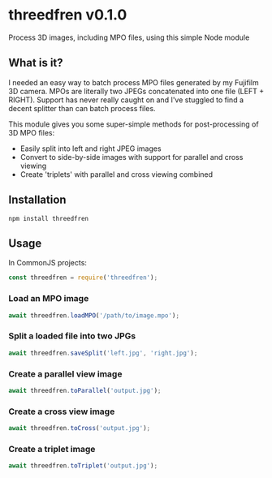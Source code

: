 # threedfren v0.1.0
Process 3D images, including MPO files, using this simple Node module

## What is it?
I needed an easy way to batch process MPO files generated by my Fujifilm 3D camera. MPOs
are literally two JPEGs concatenated into one file (LEFT + RIGHT). Support has never
really caught on and I've stuggled to find a decent splitter than can batch process files.

This module gives you some super-simple methods for post-processing of 3D MPO files:

- Easily split into left and right JPEG images
- Convert to side-by-side images with support for parallel and cross viewing
- Create 'triplets' with parallel and cross viewing combined

## Installation

```
npm install threedfren
```

## Usage

In CommonJS projects:

```js
const threedfren = require('threedfren');
```

### Load an MPO image

```js
await threedfren.loadMPO('/path/to/image.mpo');
```
### Split a loaded file into two JPGs

```js
await threedfren.saveSplit('left.jpg', 'right.jpg');
```

### Create a parallel view image

```js
await threedfren.toParallel('output.jpg');
```

### Create a cross view image

```js
await threedfren.toCross('output.jpg');
```

### Create a triplet image

```js
await threedfren.toTriplet('output.jpg');
```

